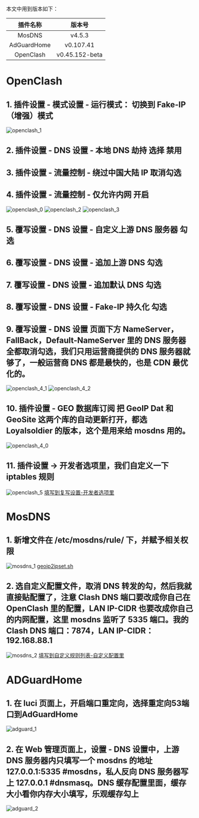 本文中用到版本如下：

| 插件名称       | 版本号 |
| :---------: | :--: |
| MosDNS     |  v4.5.3  | 
| AdGuardHome   |  v0.107.41  | 
| OpenClash |  v0.45.152-beta  | 

# OpenClash

## 1. 插件设置 - 模式设置 - 运行模式： 切换到 Fake-IP（增强）模式

![openclash_1](pic/openclash_1.png)

## 2. 插件设置 - DNS 设置 - 本地 DNS 劫持 选择 禁用
## 3. 插件设置 - 流量控制 - 绕过中国大陆 IP 取消勾选
## 4. 插件设置 - 流量控制 - 仅允许内网 开启

![openclash_0](pic/openclash_0.png)
![openclash_2](pic/openclash_2.png)
![openclash_3](pic/openclash_3.png)

## 5. 覆写设置 - DNS 设置 - 自定义上游 DNS 服务器 勾选
## 6. 覆写设置 - DNS 设置 - 追加上游 DNS 勾选
## 7. 覆写设置 - DNS 设置 - 追加默认 DNS 勾选
## 8. 覆写设置 - DNS 设置 - Fake-IP 持久化 勾选
## 9. 覆写设置 - DNS 设置 页面下方 NameServer，FallBack，Default-NameServer 里的 DNS 服务器全都取消勾选，我们只用运营商提供的 DNS 服务器就够了，一般运营商 DNS 都是最快的，也是 CDN 最优化的。

![openclash_4_1](pic/openclash_4_1.png)
![openclash_4_2](pic/openclash_4_2.png)

## 10. 插件设置 - GEO 数据库订阅 把 GeoIP Dat 和 GeoSite 这两个库的自动更新打开，都选 Loyalsoldier 的版本，这个是用来给 mosdns 用的。

![openclash_4_0](pic/openclash_4_0.png)

## 11. 插件设置 -> 开发者选项里，我们自定义一下 iptables 规则

![openclash_5](pic/openclash_5.png)
[填写到复写设置-开发者选项里](https://github.com/hsuyelin/mosdns-openclash-adguradhome/blob/main/files/openclash_developer.config)

# MosDNS

## 1. 新增文件在 /etc/mosdns/rule/ 下，并赋予相关权限

![mosdns_1](pic/mosdns_1.png)
[geoip2ipset.sh](https://github.com/hsuyelin/mosdns-openclash-adguradhome/blob/main/files/geoip2ipset.sh)

## 2. 选自定义配置文件，取消 DNS 转发的勾，然后我就直接贴配置了，注意 Clash DNS 端口要改成你自己在 OpenClash 里的配置，LAN IP-CIDR 也要改成你自己的内网配置，这里 mosdns 监听了 5335 端口。我的 Clash DNS 端口：7874，LAN IP-CIDR：192.168.88.1

![mosdns_2](pic/mosdns_2.png)
[填写到自定义规则列表-自定义配置里](https://github.com/hsuyelin/mosdns-openclash-adguradhome/blob/main/files/mosdns.config)

# ADGuardHome

## 1. 在 luci 页面上，开启端口重定向，选择重定向53端口到AdGuardHome

![adguard_1](pic/adguard_1.png)

## 2. 在 Web 管理页面上，设置 - DNS 设置中，上游 DNS 服务器内只填写一个 mosdns 的地址 127.0.0.1:5335 #mosdns，私人反向 DNS 服务器写上 127.0.0.1 #dnsmasq。DNS 缓存配置里面，缓存大小看你内存大小填写，乐观缓存勾上

![adguard_2](pic/adguard_2.png)

